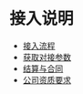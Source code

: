 # 接入说明

* [接入流程](jie-ru-liu-cheng.md)
* [获取对接参数](huo-qu-dui-jie-can-shu.md)
* [结算与合同](jie-suan-yu-he-tong.md)
* [公司资质要求](gong-si-zi-zhi-yao-qiu.md)

